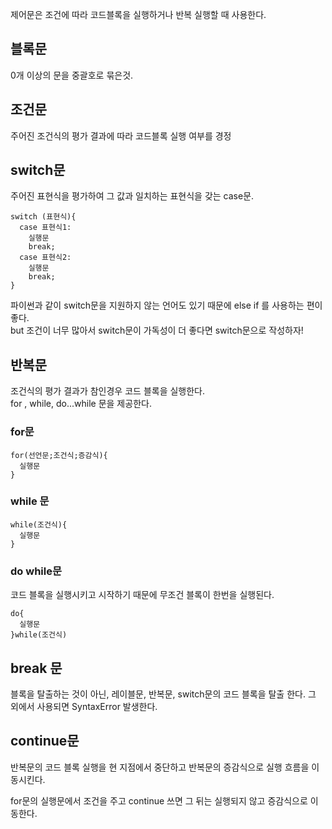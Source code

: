 제어문은 조건에 따라 코드블록을 실행하거나 반복 실행할 때 사용한다.   

## 블록문
0개 이상의 문을 중괄호로 묶은것.

## 조건문
주어진 조건식의 평가 결과에 따라 코드블록 실행 여부를 경정

## switch문
주어진 표현식을 평가하여 그 값과 일치하는 표현식을 갖는 case문.

```
switch (표현식){
  case 표현식1:
    실행문
    break;
  case 표현식2:
    실행문
    break;
}
```

파이썬과 같이 switch문을 지원하지 않는 언어도 있기 때문에 else if 를 사용하는 편이 좋다.   
but 조건이 너무 많아서 switch문이 가독성이 더 좋다면 switch문으로 작성하자!   


## 반복문
조건식의 평가 결과가 참인경우 코드 블록을 실행한다.   
for , while, do...while 문을 제공한다.   

### for문
```
for(선언문;조건식;증감식){
  실행문
}
```

### while 문
```
while(조건식){
  실행문
}
```

### do while문 
코드 블록을 실행시키고 시작하기 때문에 무조건 블록이 한번을 실행된다.

```
do{
  실행문
}while(조건식)
```

## break 문
블록을 탈출하는 것이 아닌, 레이블문, 반복문, switch문의 코드 블록을 탈출 한다. 그 외에서 사용되면 SyntaxError 발생한다.

## continue문 
반복문의 코드 블록 실행을 현 지점에서 중단하고 반복문의 증감식으로 실행 흐름을 이동시킨다.   

for문의 실행문에서 조건을 주고 continue 쓰면 그 뒤는 실행되지 않고 증감식으로 이동한다.










